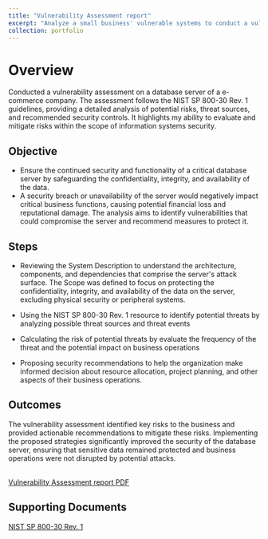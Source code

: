 ```yaml
---
title: "Vulnerability Assessment report"
excerpt: "Analyze a small business' vulnerable systems to conduct a vulnerability assessment, communicating potential risks to decision makers at the company, as part of Google's Cybersecurity Certificate program. <br/>"
collection: portfolio
---
```


# Overview

Conducted a vulnerability assessment on a database server of a e-commerce company. The assessment follows the NIST SP 800-30 Rev. 1 guidelines, providing a detailed analysis of potential risks, threat sources, and recommended security controls. It highlights my ability to evaluate and mitigate risks within the scope of information systems security.

## Objective

- Ensure the continued security and functionality of a critical database server by safeguarding the confidentiality, integrity, and availability of the data.
- A security breach or unavailability of the server would negatively impact critical business functions, causing potential financial loss and reputational damage. The analysis aims to identify vulnerabilities that could compromise the server and recommend measures to protect it.

## Steps

- Reviewing the System Description to understand the architecture, components, and dependencies that comprise the server's attack surface. The Scope was defined to focus on protecting the confidentiality, integrity, and availability of the data on the server, excluding physical security or peripheral systems.

- Using the NIST SP 800-30 Rev. 1 resource to identify potential threats by analyzing possible threat sources and threat events

- Calculating the risk of potential threats by evaluate the frequency of the threat and the potential impact on business operations

- Proposing security recommendations to help the organization make informed decision about resource allocation, project planning, and other aspects of their business operations.

## Outcomes

The vulnerability assessment identified key risks to the business and provided actionable recommendations to mitigate these risks. Implementing the proposed strategies significantly improved the security of the database server, ensuring that sensitive data remained protected and business operations were not disrupted by potential attacks.

<br>
<a href="https://hoangnguyen2809.github.io/files/Vulnerability-assessment-report.pdf" download="Vulnerability-assessment-report.pdf">
Vulnerability Assessment report PDF
</a>

## Supporting Documents

[NIST SP 800-30 Rev. 1](https://docs.google.com/document/d/1pRpdpQMEWskxSkwqEMv8W7A7x8GXQlcn0hEcDzWet3Y/template/preview?resourcekey=0-3GRRWAd8HryVgof-Jc33yA)
